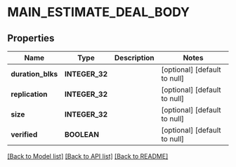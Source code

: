 # MAIN_ESTIMATE_DEAL_BODY

## Properties
Name | Type | Description | Notes
------------ | ------------- | ------------- | -------------
**duration_blks** | **INTEGER_32** |  | [optional] [default to null]
**replication** | **INTEGER_32** |  | [optional] [default to null]
**size** | **INTEGER_32** |  | [optional] [default to null]
**verified** | **BOOLEAN** |  | [optional] [default to null]

[[Back to Model list]](../README.md#documentation-for-models) [[Back to API list]](../README.md#documentation-for-api-endpoints) [[Back to README]](../README.md)


